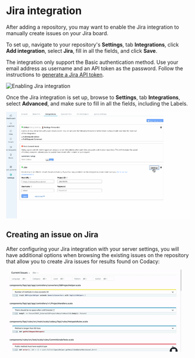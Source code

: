 # Jira integration

After adding a repository, you may want to enable the Jira integration to manually create issues on your Jira board. 

To set up, navigate to your repository's **Settings**, tab **Integrations**, click **Add integration**, select **Jira**, fill in all the fields, and click **Save**.

The integration only support the Basic authentication method. Use your email address as username and an API token as the password. Follow the instructions to [generate a Jira API token](https://confluence.atlassian.com/x/Vo71Nw).

![Enabling Jira integration](/images/Sep-04-2019_10-40-19.gif)

Once the Jira integration is set up, browse to **Settings**, tab **Integrations**, select **Advanced**, and make sure to fill in all the fields, including the Labels.

![](/images/test3.gif)

## Creating an issue on Jira

After configuring your Jira integration with your server settings, you will have additional options when browsing the existing issues on the repository that allow you to create Jira issues for results found on Codacy:

![Jira integration](/images/Jira_issue.gif)
